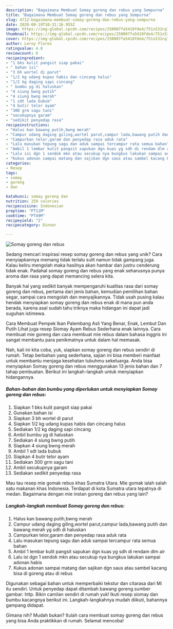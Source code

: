 ```yaml
---
description: "Bagaimana Membuat Somay goreng dan rebus yang Sempurna"
title: "Bagaimana Membuat Somay goreng dan rebus yang Sempurna"
slug: 4712-bagaimana-membuat-somay-goreng-dan-rebus-yang-sempurna
date: 2020-08-19T10:31:16.955Z
image: https://img-global.cpcdn.com/recipes/250007fa5410fde4/751x532cq70/somay-goreng-dan-rebus-foto-resep-utama.jpg
thumbnail: https://img-global.cpcdn.com/recipes/250007fa5410fde4/751x532cq70/somay-goreng-dan-rebus-foto-resep-utama.jpg
cover: https://img-global.cpcdn.com/recipes/250007fa5410fde4/751x532cq70/somay-goreng-dan-rebus-foto-resep-utama.jpg
author: Leroy Flores
ratingvalue: 4.8
reviewcount: 6
recipeingredient:
- "1 bks kulit pangsit siap pakai"
- " bahan isi"
- "3 bh wortel di parut"
- "1/2 kg udang kupas habis dan cincang halus"
- "1/2 kg daging sapi cincang"
- " bumbu yg di haluskan"
- "4 siung bwng putih"
- "4 siung bwng merah"
- "1 sdt lada bubuk"
- "4 butir telor ayam"
- "300 grm sagu tani"
- "secukupnya garam"
- "sedikit penyedap rasa"
recipeinstructions:
- "Halus kan bawang putih,bwng merah"
- "Campur udang daging giling,wortel parut,campur lada,bawang putih dan bawang merah yg sdh di haluskan"
- "Campurkan telor,garam dan penyedap rasa aduk rata"
- "Lalu masukan tepung sagu dan aduk sampai tercampur rata semua bahan"
- "Ambil 1 lembar kulit pangsit sapukan dgn kuas yg sdh di rendam dlm air"
- "Lalu isi dgn 1 sendok mkn atau secukup nya bungkus lakukan sampai adonan habis"
- "Kukus adonan sampai matang dan sajikan dgn saus atau sambel kacang bisa di goreng atau di rebus"
categories:
- Resep
tags:
- somay
- goreng
- dan

katakunci: somay goreng dan 
nutrition: 259 calories
recipecuisine: Indonesian
preptime: "PT11M"
cooktime: "PT49M"
recipeyield: "2"
recipecategory: Dinner

---
```



![Somay goreng dan rebus](https://img-global.cpcdn.com/recipes/250007fa5410fde4/751x532cq70/somay-goreng-dan-rebus-foto-resep-utama.jpg)

Sedang mencari inspirasi resep somay goreng dan rebus yang unik? Cara menyiapkannya memang tidak terlalu sulit namun tidak gampang juga. Kalau keliru mengolah maka hasilnya akan hambar dan justru cenderung tidak enak. Padahal somay goreng dan rebus yang enak seharusnya punya aroma dan rasa yang dapat memancing selera kita.

Banyak hal yang sedikit banyak mempengaruhi kualitas rasa dari somay goreng dan rebus, pertama dari jenis bahan, kemudian pemilihan bahan segar, sampai cara mengolah dan menyajikannya. Tidak usah pusing kalau hendak menyiapkan somay goreng dan rebus enak di mana pun anda berada, karena asal sudah tahu triknya maka hidangan ini dapat jadi suguhan istimewa.

Cara Membuat Pempek Ikan Palembang Asli Yang Benar, Enak, Lembut Dan Putih Lihat juga resep Siomay Ayam Rebus Sederhana enak lainnya. Cara membuat mie goreng dan cara membuat mie rebus dalam bahasa inggris ini sangat membantu para penikmatnya untuk dalam hal memasak.


Nah, kali ini kita coba, yuk, siapkan somay goreng dan rebus sendiri di rumah. Tetap berbahan yang sederhana, sajian ini bisa memberi manfaat untuk membantu menjaga kesehatan tubuhmu sekeluarga. Anda bisa menyiapkan Somay goreng dan rebus menggunakan 13 jenis bahan dan 7 tahap pembuatan. Berikut ini langkah-langkah untuk menyiapkan hidangannya.

<!--inarticleads1-->

##### Bahan-bahan dan bumbu yang diperlukan untuk menyiapkan Somay goreng dan rebus:

1. Siapkan 1 bks kulit pangsit siap pakai
1. Gunakan  bahan isi
1. Siapkan 3 bh wortel di parut
1. Siapkan 1/2 kg udang kupas habis dan cincang halus
1. Sediakan 1/2 kg daging sapi cincang
1. Ambil  bumbu yg di haluskan
1. Sediakan 4 siung bwng putih
1. Siapkan 4 siung bwng merah
1. Ambil 1 sdt lada bubuk
1. Siapkan 4 butir telor ayam
1. Sediakan 300 grm sagu tani
1. Ambil secukupnya garam
1. Sediakan sedikit penyedap rasa


Mau tau resep mie gomak rebus khas Sumatra Utara. Mie gomak ialah salah satu makanan khas Indonesia. Terdapat di kota Sumatra utara tepatnya di medan. Bagaimana dengan mie instan goreng dan rebus yang lain? 

<!--inarticleads2-->

##### Langkah-langkah membuat Somay goreng dan rebus:

1. Halus kan bawang putih,bwng merah
1. Campur udang daging giling,wortel parut,campur lada,bawang putih dan bawang merah yg sdh di haluskan
1. Campurkan telor,garam dan penyedap rasa aduk rata
1. Lalu masukan tepung sagu dan aduk sampai tercampur rata semua bahan
1. Ambil 1 lembar kulit pangsit sapukan dgn kuas yg sdh di rendam dlm air
1. Lalu isi dgn 1 sendok mkn atau secukup nya bungkus lakukan sampai adonan habis
1. Kukus adonan sampai matang dan sajikan dgn saus atau sambel kacang bisa di goreng atau di rebus


Digunakan sebagai bahan untuk memperbaiki tekstur dan citarasa dari Mi itu sendiri. Untuk penyedap dapat ditambah bawang goreng.sumber gambar: http. Bikin camilan sendiri di rumah yuk! Ikuti resep siomay dan bumbu kacangnya berikut ini. Langkah-langkahnya mudah diikuti, bahannya gampang didapat. 

Gimana nih? Mudah bukan? Itulah cara membuat somay goreng dan rebus yang bisa Anda praktikkan di rumah. Selamat mencoba!
